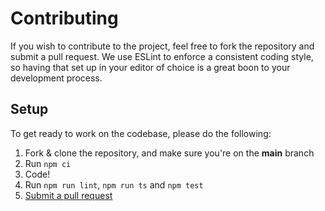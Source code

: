 # Contributing

If you wish to contribute to the project, feel free to fork the repository and submit a
pull request. We use ESLint to enforce a consistent coding style, so having that set up in your editor of choice
is a great boon to your development process.

## Setup

To get ready to work on the codebase, please do the following:

1. Fork & clone the repository, and make sure you're on the **main** branch
2. Run `npm ci`
3. Code!
4. Run `npm run lint`, `npm run ts` and `npm test`
5. [Submit a pull request](https://github.com/SuperchupuDev/neon-env/compare)
